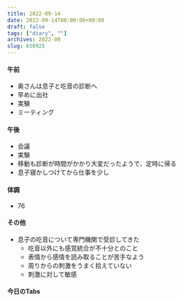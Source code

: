 ```yaml
---
title: 2022-09-14
date: 2022-09-14T00:00:00+09:00
draft: false
tags: ["diary", ""]
archives: 2022-09
slug: 650925
---
```

#### 午前
- 奥さんは息子と吃音の診断へ
- 早めに出社
- 実験
- ミーティング
#### 午後
- 会議
- 実験
- 移動も診断が時間がかかり大変だったようで、定時に帰る
- 息子寝かしつけてから仕事を少し
#### 体調
- 76
#### その他
- 息子の吃音について専門機関で受診してきた
  - 吃音以外にも感覚統合が不十分とのこと
  - 表情から感情を読み取ることが苦手なよう
  - 周りからの刺激をうまく拾えていない
  - 刺激に対して敏感
#### 今日のTabs